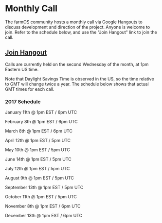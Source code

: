 # Monthly Call

The farmOS community hosts a monthly call via Google Hangouts to discuss
development and direction of the project. Anyone is welcome to join. Refer to
the schedule below, and use the "Join Hangout" link to join the call.

## [Join Hangout]

Calls are currently held on the second Wednesday of the month, at 1pm Eastern US
time.

Note that Daylight Savings Time is observed in the US, so the time relative to
GMT will change twice a year. The schedule below shows that actual GMT times for
each call.

### 2017 Schedule

January 11th @ 1pm EST / 6pm UTC

February 8th @ 1pm EST / 6pm UTC

March 8th @ 1pm EST / 6pm UTC

April 12th @ 1pm EST / 5pm UTC

May 10th @ 1pm EST / 5pm UTC

June 14th @ 1pm EST / 5pm UTC

July 12th @ 1pm EST / 5pm UTC

August 9th @ 1pm EST / 5pm UTC

September 13th @ 1pm EST / 5pm UTC

October 11th @ 1pm EST / 5pm UTC

November 8th @ 1pm EST / 6pm UTC

December 13th @ 1pm EST / 6pm UTC

[Join Hangout]: https://hangouts.google.com/hangouts/_/farmier.com/farmos-monthly

